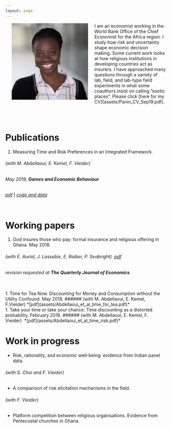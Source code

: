 ```yaml
---
layout: page
---
```



<img align="left" width="240" height="240" src="assets/ammapanin.jpg" style="margin: 0px 20px">
I am an economist working in the World Bank Office of the Chief
Economist for the Africa region. I study how risk and
uncertainty shape economic decision making. Some current work looks at
how religious institutions in developing countries act as insurers. I
have approached many questions through a variety of lab, field, and
lab-type field experiments in what some coauthors insist on calling
“exotic places”. Please click [here for my CV](assets/Panin_CV_Sep19.pdf).

<br><br>

# Publications

1. Measuring Time and Risk Preferences in an Integrated
   Framework.
###### (with M. Abdellaoui, E. Kemel, F. Vieider) &nbsp;
###### May 2019, **Games and Economic Behaviour**
   *[pdf](assets/Abdellaoui_et_al_integrated_time.pdf)* | *[code and data](https://osf.io/9hfcg/)*&nbsp;

<br>

# Working papers
1. God insures those who pay: formal insurance and religious offering
in Ghana. May 2018.
###### (with E. Auriol, J. Lassebie, E. Raiber, P. Seabright) &nbsp;*[pdf](assets/Auriol_et_al_God_insures.pdf)*&nbsp;
###### revision requested at **The Quarterly Journal of Economics**
<br>
1. Time for Tea Now. Discounting for Money and Consumption without the Utility Confound. May 2018.
###### (with M. Abdellaoui, E. Kemel, F.Vieider)&nbsp;*[pdf](assets/Abdellaoui_et_al_time_for_tea.pdf)*
<br>
1. Take your time or take your chance: Time discounting as a distorted probability. February 2018.
###### (with M. Abdellaoui, E. Kemel, F. Vieider) &nbsp;*[pdf](assets/Abdellaoui_et_al_time_risk.pdf)*




# Work in progress

* Risk, rationality, and economic well-being: evidence from Indian
panel data.
###### (with S. Choi and F. Vieider)

* A comparison of risk elicitation mechanisms in the field.
###### (with F. Vieider)

* Platform competition between religious organisations. Evidence from
  Pentecostal churches in Ghana.
